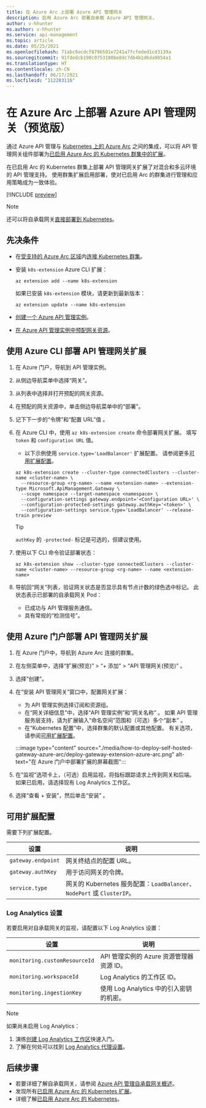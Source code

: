 ```yaml
---
title: 在 Azure Arc 上部署 Azure API 管理网关
description: 启用 Azure Arc 部署自承载 Azure API 管理网关。
author: v-hhunter
ms.author: v-hhunter
ms.service: api-management
ms.topic: article
ms.date: 05/25/2021
ms.openlocfilehash: 71abc9acdcf8796591e7241a7fcfeded1cd3139a
ms.sourcegitcommit: 91fdedcb190c0753180be8dc7db4b1d6da9854a1
ms.translationtype: HT
ms.contentlocale: zh-CN
ms.lasthandoff: 06/17/2021
ms.locfileid: "112283116"
---
```

# <a name="deploy-an-azure-api-management-gateway-on-azure-arc-preview"></a>在 Azure Arc 上部署 Azure API 管理网关（预览版）

通过 Azure API 管理与 [Kubernetes 上的 Azure Arc](../azure-arc/kubernetes/overview.md) 之间的集成，可以将 API 管理网关组件部署为[已启用 Azure Arc 的 Kubernetes 群集中的扩展](../azure-arc/kubernetes/extensions.md)。 

在已启用 Arc 的 Kubernetes 群集上部署 API 管理网关扩展了对混合和多云环境的 API 管理支持。 使用群集扩展启用部署，使对已启用 Arc 的群集进行管理和应用策略成为一致体验。

[!INCLUDE [preview](./includes/preview/preview-callout-self-hosted-gateway-azure-arc.md)]

> [!NOTE]
> 还可以将自承载网关[直接部署到 Kubernetes](./how-to-deploy-self-hosted-gateway-azure-kubernetes-service.md)。

## <a name="prerequisites"></a>先决条件

* 在[受支持的 Azure Arc 区域](../azure-arc/kubernetes/overview.md#supported-regions)内[连接 Kubernetes 群集](../azure-arc/kubernetes/quickstart-connect-cluster.md)。
* 安装 `k8s-extension` Azure CLI 扩展：

    ```azurecli
    az extension add --name k8s-extension
    ```
    如果已安装 `k8s-extension` 模块，请更新到最新版本：

    ```azurecli
    az extension update --name k8s-extension
    ```
* [创建一个 Azure API 管理实例](./get-started-create-service-instance.md)。
* [在 Azure API 管理实例中预配网关资源](./api-management-howto-provision-self-hosted-gateway.md)。

## <a name="deploy-the-api-management-gateway-extension-using-azure-cli"></a>使用 Azure CLI 部署 API 管理网关扩展

1. 在 Azure 门户，导航到 API 管理实例。
1. 从侧边导航菜单中选择“网关”。
1. 从列表中选择并打开预配的网关资源。
1. 在预配的网关资源中，单击侧边导航菜单中的“部署”。
1. 记下下一步的“令牌”和“配置 URL”值 。
1. 在 Azure CLI 中，使用 `az k8s-extension create` 命令部署网关扩展。 填写 `token` 和 `configuration URL` 值。
    * 以下示例使用 `service.type='LoadBalancer'` 扩展配置。 请参阅更多[可用扩展配置](#available-extension-configurations)。

    ```azurecli
    az k8s-extension create --cluster-type connectedClusters --cluster-name <cluster-name> \
      --resource-group <rg-name> --name <extension-name> --extension-type Microsoft.ApiManagement.Gateway \
      --scope namespace --target-namespace <namespace> \
      --configuration-settings gateway.endpoint='<Configuration URL>' \
      --configuration-protected-settings gateway.authKey='<token>' \
      --configuration-settings service.type='LoadBalancer' --release-train preview
    ```

    > [!TIP]
    > `authKey` 的 `-protected-` 标记是可选的，但建议使用。 

1. 使用以下 CLI 命令验证部署状态：
    ```azurecli
    az k8s-extension show --cluster-type connectedClusters --cluster-name <cluster-name> --resource-group <rg-name> --name <extension-name>
    ```
1. 导航回“网关”列表，验证网关状态是否显示具有节点计数的绿色选中标记。 此状态表示已部署的自承载网关 Pod：
    * 已成功与 API 管理服务通信。
    * 具有常规的“检测信号”。

## <a name="deploy-the-api-management-gateway-extension-using-azure-portal"></a>使用 Azure 门户部署 API 管理网关扩展

1. 在 Azure 门户中，导航到 Azure Arc 连接的群集。
1. 在左侧菜单中，选择“扩展(预览)” > “+ 添加” > “API 管理网关(预览)”  。
1. 选择“创建”。
1. 在“安装 API 管理网关”窗口中，配置网关扩展：
    * 为 API 管理实例选择订阅和资源组。
    * 在“网关详细信息”中，选择“API 管理实例”和“网关名称”  。 如果 API 管理服务层支持，请为扩展输入“命名空间”范围和（可选）多个“副本” 。
    * 在“Kubernetes 配置”中，选择群集的默认配置或其他配置。 有关选项，请参阅[可用扩展配置](#available-extension-configurations)。

    :::image type="content" source="./media/how-to-deploy-self-hosted-gateway-azure-arc/deploy-gateway-extension-azure-arc.png" alt-text="在 Azure 门户中部署扩展的屏幕截图":::

1. 在“监视”选项卡上，（可选）启用监视，将指标跟踪请求上传到网关和后端。 如果已启用，请选择现有 Log Analytics 工作区。
1. 选择“查看 + 安装”，然后单击“安装” 。

## <a name="available-extension-configurations"></a>可用扩展配置

需要下列扩展配置。

| 设置 | 说明 |
| ------- | ----------- | 
| `gateway.endpoint` | 网关终结点的配置 URL。 |
| `gateway.authKey` | 用于访问网关的令牌。 | 
| `service.type` | 网关的 Kubernetes 服务配置：`LoadBalancer`、`NodePort` 或 `ClusterIP`。 |

### <a name="log-analytics-settings"></a>Log Analytics 设置

若要启用对自承载网关的监视，请配置以下 Log Analytics 设置：

| 设置 | 说明 |
| ------- | ----------- | 
| `monitoring.customResourceId` | API 管理实例的 Azure 资源管理器资源 ID。 |
| `monitoring.workspaceId` | Log Analytics 的工作区 ID。 | 
| `monitoring.ingestionKey` | 使用 Log Analytics 中的引入密钥的机密。 |

> [!NOTE]
> 如果尚未启用 Log Analytics： 
> 1. 演练[创建 Log Analytics 工作区](../azure-monitor/logs/quick-create-workspace.md)快速入门。 
> 1. 了解在何处可以找到 [Log Analytics 代理设置](../azure-monitor/agents/log-analytics-agent.md)。

## <a name="next-steps"></a>后续步骤

* 若要详细了解自承载网关，请参阅 [Azure API 管理自承载网关概述](self-hosted-gateway-overview.md)。
* 发现所有[已启用 Azure Arc 的 Kubernetes 扩展](../azure-arc/kubernetes/extensions.md)。 
* 详细了解[已启用 Azure Arc 的 Kubernetes](../azure-arc/kubernetes/overview.md)。
